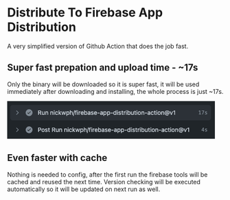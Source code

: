 # Distribute To Firebase App Distribution

A very simplified version of Github Action that does the job fast.

## Super fast prepation and upload time - ~17s

Only the binary will be downloaded so it is super fast, it will be used immediately after 
downloading and installing, the whole process is just ~17s.

![super-fast-prepation-time](.docs/assets/super-fast-prepation-time.png?raw=true)

## Even faster with cache

Nothing is needed to config, after the first run the firebase tools will be cached and reused 
the next time. Version checking will be executed automatically so it will be updated on next 
run as well.